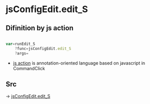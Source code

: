 # jsConfigEdit.edit_S

## Difinition by js action

```js.js

var=runEdit_S
	?func=jsConfigEdit.edit_S
	?args=

```

- [js action](#) is annotation-oriented language based on javascript in CommandClick

## Src

-> [jsConfigEdit.edit_S](https://github.com/puutaro/CommandClick/blob/master/app/src/main/java/com/puutaro/commandclick/fragment_lib/terminal_fragment/js_interface/system/JsConfigEdit.kt#L11)


